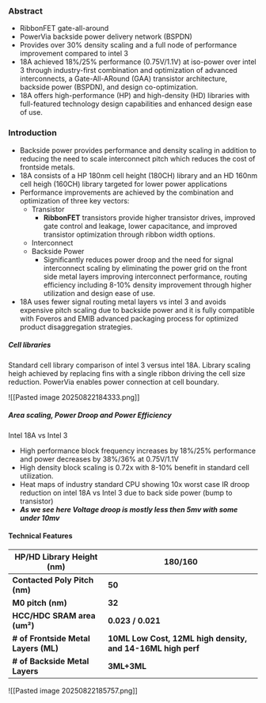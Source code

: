 ### Abstract
- RibbonFET gate-all-around
- PowerVia backside power delivery network (BSPDN)
- Provides over 30% density scaling and a full node of performance improvement compared to intel 3
- 18A achieved 18%/25% performance (0.75V/1.1V) at iso-power over intel 3 through industry-first combination and optimization of advanced interconnects, a Gate-All-ARound (GAA) transistor architecture, backside power (BSPDN), and design co-optimization.
- 18A offers high-performance (HP) and high-density (HD) libraries with full-featured technology design capabilities and enhanced design ease of use.
### Introduction
- Backside power provides performance and density scaling in addition to reducing the need to scale interconnect pitch which reduces the cost of frontside metals.
- 18A consists of a HP 180nm cell height (180CH) library and an HD 160nm cell heigh (160CH) library targeted for lower power applications
- Performance improvements are achieved by the combination and optimization of three key vectors:
	- Transistor
		- **RibbonFET** transistors provide higher transistor drives, improved gate control and leakage, lower capacitance, and improved transistor optimization through ribbon width options.
	- Interconnect
	- Backside Power
		- Significantly reduces power droop and the need for signal interconnect scaling by eliminating the power grid on the front side metal layers improving interconnect performance, routing efficiency including 8-10% density improvement through higher utilization and design ease of use.
- 18A uses fewer signal routing metal layers vs intel 3 and avoids expensive pitch scaling due to backside power and it is fully compatible with Foveros and EMIB advanced packaging process for optimized product disaggregation strategies.



##### Cell libraries
Standard cell library comparison of intel 3 versus intel 18A. Library scaling heigh achieved by replacing fins with a single ribbon driving the cell size reduction. PowerVia enables power connection at cell boundary.

![[Pasted image 20250822184333.png]]

##### Area scaling, Power Droop and Power Efficiency
Intel 18A vs Intel 3
- High performance block frequency increases by 18%/25% performance and power decreases by 38%/36% at 0.75V/1.1V
- High density block scaling is 0.72x with 8-10% benefit in standard cell utilization.
- Heat maps of industry standard CPU showing 10x worst case IR droop reduction on intel 18A vs Intel 3 due to back side power (bump to transistor)
- ***As we see here Voltage droop is mostly less then 5mv with some under 10mv***




#### Technical Features

| **HP/HD Library Height (nm)**    | **180/160**                                             |
| -------------------------------- | ------------------------------------------------------- |
| **Contacted Poly Pitch (nm)**    | **50**                                                  |
| **M0 pitch (nm)**                    | **32**                                                      |
| **HCC/HDC SRAM area (um²)**          | **0.023 / 0.021**                                           |
| **# of Frontside Metal Layers (ML)** | **10ML Low Cost, 12ML high density, and 14-16ML high perf** |
| **# of Backside Metal Layers**       | **3ML+3ML**                                                 |

![[Pasted image 20250822185757.png]]